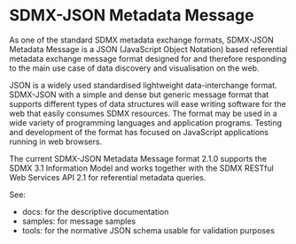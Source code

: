 # SDMX-JSON Metadata Message

As one of the standard SDMX metadata exchange formats, SDMX-JSON Metadata Message is 
a JSON (JavaScript Object Notation) based referential metadata exchange message format 
designed for and therefore responding to the main use case of data discovery 
and visualisation on the web.

JSON is a widely used standardised lightweight data-interchange format. 
SDMX-JSON with a simple and dense but generic message format that supports 
different types of data structures will ease writing software for the web 
that easily consumes SDMX resources. The format may be used in a wide variety of 
programming languages and application programs. Testing and development of the 
format has focused on JavaScript applications running in web browsers. 

The current SDMX-JSON Metadata Message format 2.1.0 supports the SDMX 3.1 Information Model 
and works together with the SDMX RESTful Web Services API 2.1 for referential metadata queries. 

See:
- docs: for the descriptive documentation
- samples: for message samples
- tools: for the normative JSON schema usable for validation purposes
